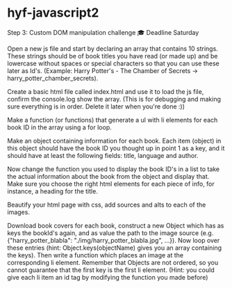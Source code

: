 # hyf-javascript2
Step 3: Custom DOM manipulation challenge 🎓
Deadline Saturday

Open a new js file and start by declaring an array that contains 10 strings. These strings should be of book titles you have read (or made up) and be lowercase without spaces or special characters so that you can use these later as Id's. (Example: Harry Potter's - The Chamber of Secrets -> harry_potter_chamber_secrets).

Create a basic html file called index.html and use it to load the js file, confirm the console.log show the array. (This is for debugging and making sure everything is in order. Delete it later when you're done :))

Make a function (or functions) that generate a ul with li elements for each book ID in the array using a for loop.

Make an object containing information for each book. Each item (object) in this object should have the book ID you thought up in point 1 as a key, and it should have at least the following fields: title, language and author.

Now change the function you used to display the book ID's in a list to take the actual information about the book from the object and display that. Make sure you choose the right html elements for each piece of info, for instance, a heading for the title.

Beautify your html page with css, add sources and alts to each of the images.

Download book covers for each book, construct a new Object which has as keys the bookId's again, and as value the path to the image source (e.g. {"harry_potter_blabla": "./img/harry_potter_blabla.jpg", ...}). Now loop over these entries (hint: Object.keys(objectName) gives you an array containing the keys). Then write a function which places an image at the corresponding li element. Remember that Objects are not ordered, so you cannot guarantee that the first key is the first li element. (Hint: you could give each li item an id tag by modifying the function you made before)
